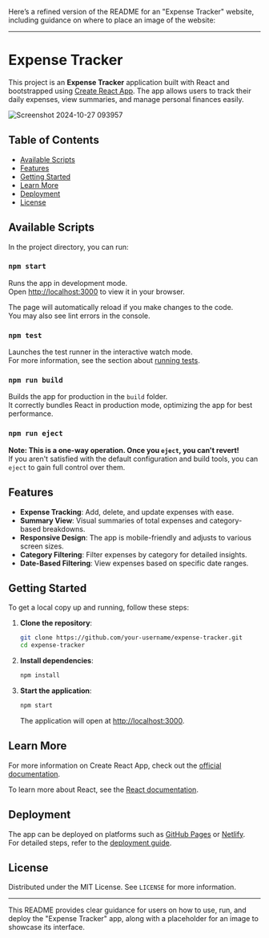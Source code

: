 Here’s a refined version of the README for an "Expense Tracker" website, including guidance on where to place an image of the website:

---

# Expense Tracker

This project is an **Expense Tracker** application built with React and bootstrapped using [Create React App](https://github.com/facebook/create-react-app). The app allows users to track their daily expenses, view summaries, and manage personal finances easily.

![Screenshot 2024-10-27 093957](https://github.com/user-attachments/assets/4d9cc330-e391-4f80-a9c5-c064d63ac1cd)

## Table of Contents

- [Available Scripts](#available-scripts)
- [Features](#features)
- [Getting Started](#getting-started)
- [Learn More](#learn-more)
- [Deployment](#deployment)
- [License](#license)

## Available Scripts

In the project directory, you can run:

### `npm start`

Runs the app in development mode.\
Open [http://localhost:3000](http://localhost:3000) to view it in your browser.

The page will automatically reload if you make changes to the code.\
You may also see lint errors in the console.

### `npm test`

Launches the test runner in the interactive watch mode.\
For more information, see the section about [running tests](https://facebook.github.io/create-react-app/docs/running-tests).

### `npm run build`

Builds the app for production in the `build` folder.\
It correctly bundles React in production mode, optimizing the app for best performance.

### `npm run eject`

**Note: This is a one-way operation. Once you `eject`, you can't revert!**\
If you aren't satisfied with the default configuration and build tools, you can `eject` to gain full control over them.

## Features

- **Expense Tracking**: Add, delete, and update expenses with ease.
- **Summary View**: Visual summaries of total expenses and category-based breakdowns.
- **Responsive Design**: The app is mobile-friendly and adjusts to various screen sizes.
- **Category Filtering**: Filter expenses by category for detailed insights.
- **Date-Based Filtering**: View expenses based on specific date ranges.

## Getting Started

To get a local copy up and running, follow these steps:

1. **Clone the repository**:
   ```bash
   git clone https://github.com/your-username/expense-tracker.git
   cd expense-tracker
   ```

2. **Install dependencies**:
   ```bash
   npm install
   ```

3. **Start the application**:
   ```bash
   npm start
   ```
   The application will open at [http://localhost:3000](http://localhost:3000).

## Learn More

For more information on Create React App, check out the [official documentation](https://facebook.github.io/create-react-app/docs/getting-started).

To learn more about React, see the [React documentation](https://reactjs.org/).

## Deployment

The app can be deployed on platforms such as [GitHub Pages](https://facebook.github.io/create-react-app/docs/deployment#github-pages) or [Netlify](https://www.netlify.com/).\
For detailed steps, refer to the [deployment guide](https://facebook.github.io/create-react-app/docs/deployment).

## License

Distributed under the MIT License. See `LICENSE` for more information.

---

This README provides clear guidance for users on how to use, run, and deploy the "Expense Tracker" app, along with a placeholder for an image to showcase its interface.
